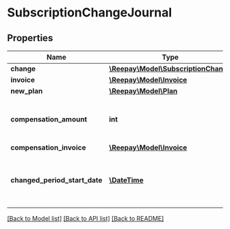 # SubscriptionChangeJournal

## Properties
 Name                          | Type                                                          | Description                                                               | Notes      
-------------------------------|---------------------------------------------------------------|---------------------------------------------------------------------------|------------
 **change**                    | [**\Reepay\Model\SubscriptionChange**](SubscriptionChange.md) |                                                                           | [optional] 
 **invoice**                   | [**\Reepay\Model\Invoice**](Invoice.md)                       |                                                                           | [optional] 
 **new_plan**                  | [**\Reepay\Model\Plan**](Plan.md)                             |                                                                           | [optional] 
 **compensation_amount**       | **int**                                                       | If compensation the compensation amount                                   | [optional] 
 **compensation_invoice**      | [**\Reepay\Model\Invoice**](Invoice.md)                       |                                                                           | [optional] 
 **changed_period_start_date** | [**\DateTime**](\DateTime.md)                                 | If the change resulted in a new billing cycle this is the start date used | [optional] 

[[Back to Model list]](../../README.md#documentation-for-models) [[Back to API list]](../../README.md#documentation-for-api-endpoints) [[Back to README]](../../README.md)

